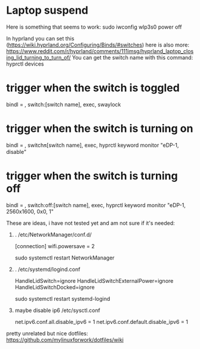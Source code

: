# Laptop suspend

Here is something that seems to work:
    sudo iwconfig wlp3s0 power off


In hyprland you can set this (https://wiki.hyprland.org/Configuring/Binds/#switches)
here is also more: https://www.reddit.com/r/hyprland/comments/111imsg/hyprland_laptop_closing_lid_turning_to_turn_of/
You can get the switch name with this command: hyprctl devices

# trigger when the switch is toggled
bindl = , switch:[switch name], exec, swaylock
# trigger when the switch is turning on
bindl = , switch:on:[switch name], exec, hyprctl keyword monitor "eDP-1, disable"
# trigger when the switch is turning off
bindl = , switch:off:[switch name], exec, hyprctl keyword monitor "eDP-1, 2560x1600, 0x0, 1"


These are ideas, i have not tested yet and am not sure if it's needed:
1. .
    /etc/NetworkManager/conf.d/

    [connection]
    wifi.powersave = 2

    sudo systemctl restart NetworkManager
2. .
    /etc/systemd/logind.conf

    HandleLidSwitch=ignore
    HandleLidSwitchExternalPower=ignore
    HandleLidSwitchDocked=ignore

    sudo systemctl restart systemd-logind

3. maybe disable ip6
    /etc/sysctl.conf

    net.ipv6.conf.all.disable_ipv6 = 1
    net.ipv6.conf.default.disable_ipv6 = 1


pretty unrelated but nice dotfiles: https://github.com/mylinuxforwork/dotfiles/wiki
